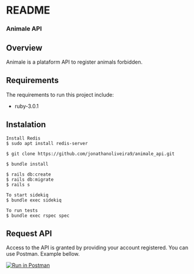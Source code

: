 # README
### Animale API

## Overview

Animale is a plataform API to register animals forbidden.

## Requirements

The requirements to run this project include:
* ruby-3.0.1

## Instalation
```
Install Redis
$ sudo apt install redis-server

$ git clone https://github.com/jonathanoliveira9/animale_api.git

$ bundle install

$ rails db:create
$ rails db:migrate
$ rails s

To start sidekiq
$ bundle exec sidekiq

To run tests
$ bundle exec rspec spec
```


## Request API
Access to the API is granted by providing your account registered. You can use Postman. Example bellow.

[![Run in Postman](https://run.pstmn.io/button.svg)](https://god.gw.postman.com/run-collection/6975213-53604b09-655c-4522-9af8-f95e1292efaf?action=collection%2Ffork&collection-url=entityId%3D6975213-53604b09-655c-4522-9af8-f95e1292efaf%26entityType%3Dcollection%26workspaceId%3Dacc675b8-d032-49bc-93ae-a3d5bb6827a6)


